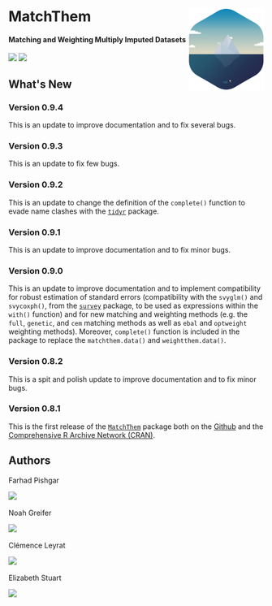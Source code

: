 # MatchThem <img src="man/figure/logo.png" align="right" width="150" />

<!-- badges: start -->
#### Matching and Weighting Multiply Imputed Datasets
<!-- badges: end -->

[![](https://img.shields.io/badge/CRAN%20version-0.9.3-success.svg?color=informational&style=for-the-badge)](https://cran.r-project.org/package=MatchThem)
[![](https://img.shields.io/badge/github%20version-0.9.4-success.svg?color=informational&style=for-the-badge)](https://github.com/FarhadPishgar/MatchThem)

## What's New

### Version 0.9.4

This is an update to improve documentation and to fix several bugs.

### Version 0.9.3

This is an update to fix few bugs.

### Version 0.9.2

This is an update to change the definition of the `complete()` function to evade name clashes with the [`tidyr`](https://cran.r-project.org/package=tidyr) package.

### Version 0.9.1

This is an update to improve documentation and to fix minor bugs.

### Version 0.9.0

This is an update to improve documentation and to implement compatibility for robust estimation of standard errors (compatibility with the `svyglm()` and `svycoxph()`, from the [`survey`](https://cran.r-project.org/package=survey) package, to be used as expressions within the `with()` function) and for new matching and weighting methods (e.g. the `full`, `genetic`, and `cem` matching methods as well as `ebal` and `optweight` weighting methods). Moreover, `complete()` function is included in the package to replace the `matchthem.data()` and `weightthem.data()`.

### Version 0.8.2

This is a spit and polish update to improve documentation and to fix minor bugs.

### Version 0.8.1

This is the first release of the [`MatchThem`](https://cran.r-project.org/package=MatchThem) package both on the [Github](https://github.com/FarhadPishgar/MatchThem) and the [Comprehensive R Archive Network (CRAN)](https://cran.r-project.org/package=MatchThem).

## Authors
Farhad Pishgar

[![](https://img.shields.io/twitter/follow/FarhadPishgar.svg?color=informational&style=for-the-badge)](https://twitter.com/FarhadPishgar)

Noah Greifer

[![](https://img.shields.io/twitter/follow/Noah_Greifer.svg?color=informational&style=for-the-badge)](https://twitter.com/Noah_Greifer)

Clémence Leyrat

[![](https://img.shields.io/twitter/follow/LeyClem.svg?color=informational&style=for-the-badge)](https://twitter.com/LeyClem)

Elizabeth Stuart

[![](https://img.shields.io/twitter/follow/Lizstuartdc.svg?color=informational&style=for-the-badge)](https://twitter.com/LizStuartdc)
